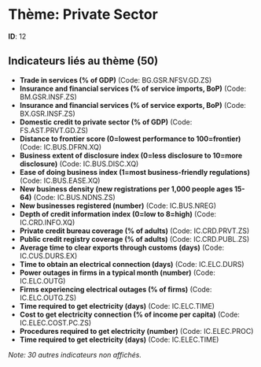 # Thème: Private Sector

**ID**: 12

## Indicateurs liés au thème (50)

- **Trade in services (% of GDP)** (Code: BG.GSR.NFSV.GD.ZS)
- **Insurance and financial services (% of service imports, BoP)** (Code: BM.GSR.INSF.ZS)
- **Insurance and financial services (% of service exports, BoP)** (Code: BX.GSR.INSF.ZS)
- **Domestic credit to private sector (% of GDP)** (Code: FS.AST.PRVT.GD.ZS)
- **Distance to frontier score (0=lowest performance to 100=frontier)** (Code: IC.BUS.DFRN.XQ)
- **Business extent of disclosure index (0=less disclosure to 10=more disclosure)** (Code: IC.BUS.DISC.XQ)
- **Ease of doing business index (1=most business-friendly regulations)** (Code: IC.BUS.EASE.XQ)
- **New business density (new registrations per 1,000 people ages 15-64)** (Code: IC.BUS.NDNS.ZS)
- **New businesses registered (number)** (Code: IC.BUS.NREG)
- **Depth of credit information index (0=low to 8=high)** (Code: IC.CRD.INFO.XQ)
- **Private credit bureau coverage (% of adults)** (Code: IC.CRD.PRVT.ZS)
- **Public credit registry coverage (% of adults)** (Code: IC.CRD.PUBL.ZS)
- **Average time to clear exports through customs (days)** (Code: IC.CUS.DURS.EX)
- **Time to obtain an electrical connection (days)** (Code: IC.ELC.DURS)
- **Power outages in firms in a typical month (number)** (Code: IC.ELC.OUTG)
- **Firms experiencing electrical outages (% of firms)** (Code: IC.ELC.OUTG.ZS)
- **Time required to get electricity (days)** (Code: IC.ELC.TIME)
- **Cost to get electricity connection (% of income per capita)** (Code: IC.ELEC.COST.PC.ZS)
- **Procedures required to get electricity (number)** (Code: IC.ELEC.PROC)
- **Time required to get electricity (days)** (Code: IC.ELEC.TIME)

*Note: 30 autres indicateurs non affichés.*
